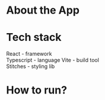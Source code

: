 # About the App

# Tech stack

React - framework  
Typescript - language
Vite - build tool  
Stitches - styling lib  

# How to run?

